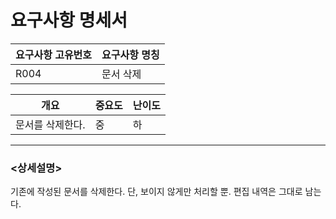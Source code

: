 요구사항 명세서
===================

|요구사항 고유번호|요구사항 명칭|
|---|---|
|R004|문서 삭제|    
  
|개요|중요도|난이도|
|---|---|---|
|문서를 삭제한다.|중|하|

---
### <상세설명>  
기존에 작성된 문서를 삭제한다.
단, 보이지 않게만 처리할 뿐. 편집 내역은 그대로 남는다.